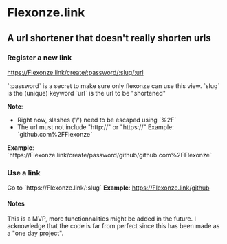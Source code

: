 # Flexonze.link
## A url shortener that doesn't really shorten urls

### Register a new link
https://Flexonze.link/create/:password/:slug/:url

ˋ:passwordˋ is a secret to make sure only flexonze can use this view.
ˋslugˋ is the (unique) keyword
ˋurlˋ is the url to be "shortened"

__Note__: 
- Right now, slashes ('/') need to be escaped using ˋ%2Fˋ
- The url must not include "http://" or "https://"
Example: ˋgithub.com%2FFlexonzeˋ

__Example__: ˋhttps://Flexonze.link/create/password/github/github.com%2FFlexonzeˋ


### Use a link
Go to ˋhttps://Flexonze.link/:slugˋ
__Example__: https://Flexonze.link/github


#### Notes
This is a MVP, more functionnalities might be added in the future.
I acknowledge that the code is far from perfect since this has been made as a "one day project".
